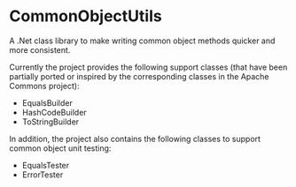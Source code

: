 CommonObjectUtils
=================

A .Net class library to make writing common object methods quicker and more consistent.

Currently the project provides the following support classes (that have been partially 
ported or inspired by the corresponding classes in the Apache Commons project):

* EqualsBuilder
* HashCodeBuilder
* ToStringBuilder

In addition, the project also contains the following classes to support common object unit testing:

* EqualsTester
* ErrorTester